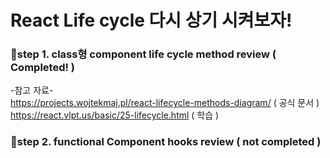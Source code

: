 # React Life cycle 다시 상기 시켜보자!

### 🎈step 1. class형 component life cycle method review ( Completed! )   

-참고 자료-  
https://projects.wojtekmaj.pl/react-lifecycle-methods-diagram/ ( 공식 문서 )  
https://react.vlpt.us/basic/25-lifecycle.html ( 학습 )  
  
### 🎈step 2. functional Component hooks review ( not completed )  

